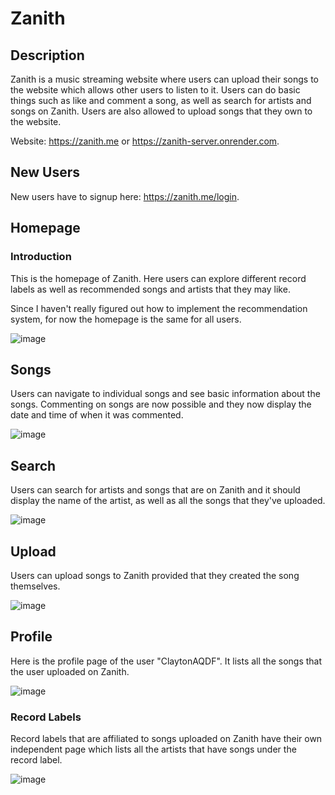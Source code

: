 # Zanith
## Description
Zanith is a music streaming website where users can upload their songs to the website which allows other users to listen to it. Users can do basic things such as like and comment a song, as well as search for artists and songs on Zanith. Users are also allowed to upload songs that they own to the website.

Website: https://zanith.me or https://zanith-server.onrender.com.

## New Users
New users have to signup here: https://zanith.me/login.

## Homepage
### Introduction

This is the homepage of Zanith. Here users can explore different record labels as well as recommended songs and artists that they may like.

Since I haven't really figured out how to implement the recommendation system, for now the homepage is the same for all users.

![image](https://github.com/DominicLau0/Zanith/assets/129682941/fa51da03-2660-4d82-84d6-f2527a7a3afc)



## Songs
Users can navigate to individual songs and see basic information about the songs.
Commenting on songs are now possible and they now display the date and time of when it was commented.

![image](https://github.com/DominicLau0/Zanith/assets/129682941/a49178b7-9914-4bc2-b272-9e4af0e653f7)



## Search
Users can search for artists and songs that are on Zanith and it should display the name of the artist, as well as all the songs that they've uploaded.

![image](https://github.com/DominicLau0/Zanith/assets/129682941/4d9c8547-98d0-4158-a711-f8eafe3176a7)



## Upload
Users can upload songs to Zanith provided that they created the song themselves.

![image](https://user-images.githubusercontent.com/129682941/236644209-335af941-4284-4674-9e57-cbd0160fad63.png)



## Profile
Here is the profile page of the user "ClaytonAQDF". It lists all the songs that the user uploaded on Zanith.

![image](https://user-images.githubusercontent.com/129682941/236644249-35ae1d8c-11cf-4968-8d8d-c0cd9356e505.png)



### Record Labels

Record labels that are affiliated to songs uploaded on Zanith have their own independent page which lists all the artists that have songs under the record label. 

![image](https://user-images.githubusercontent.com/129682941/236641706-2c69018e-3bea-401a-b3af-d088d617cd95.png)
